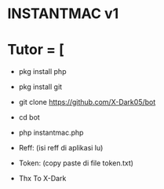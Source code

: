 # INSTANTMAC v1

# Tutor = [
* pkg install php
* pkg install git
* git clone https://github.com/X-Dark05/bot
* cd bot
* php instantmac.php
* Reff: (isi reff di aplikasi lu)
* Token: (copy paste di file token.txt)

* Thx To X-Dark
